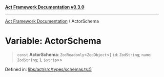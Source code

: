 [**Act Framework Documentation v0.3.0**](../README.md)

***

[Act Framework Documentation](../globals.md) / ActorSchema

# Variable: ActorSchema

> `const` **ActorSchema**: `ZodReadonly`\<`ZodObject`\<\{ `id`: `ZodString`; `name`: `ZodString`; \}, `$strip`\>\>

Defined in: [libs/act/src/types/schemas.ts:5](https://github.com/Rotorsoft/act-root/blob/44434ac9e20b81fc5bbda127e1633a974aa78bcb/libs/act/src/types/schemas.ts#L5)

